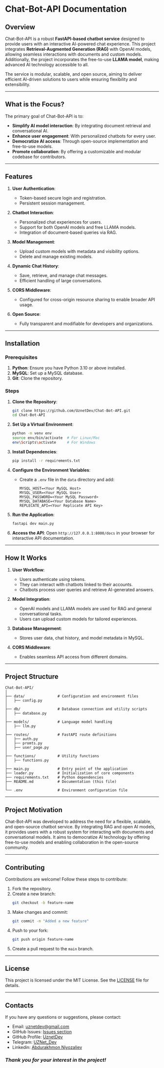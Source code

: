 # Chat-Bot-API Documentation

## Overview
Chat-Bot-API is a robust **FastAPI-based chatbot service** designed to provide users with an interactive AI-powered chat experience. This project integrates **Retrieval-Augmented Generation (RAG)** with OpenAI models, allowing seamless interactions with documents and custom models. Additionally, the project incorporates the free-to-use **LLAMA model**, making advanced AI technology accessible to all.

The service is modular, scalable, and open source, aiming to deliver efficient AI-driven solutions to users while ensuring flexibility and extensibility.

---

## What is the Focus?
The primary goal of Chat-Bot-API is to:
- **Simplify AI model interaction**: By integrating document retrieval and conversational AI.
- **Enhance user engagement**: With personalized chatbots for every user.
- **Democratize AI access**: Through open-source implementation and free-to-use models.
- **Promote collaboration**: By offering a customizable and modular codebase for contributors.

---

## Features
1. **User Authentication**:
   - Token-based secure login and registration.
   - Persistent session management.

2. **Chatbot Interaction**:
   - Personalized chat experiences for users.
   - Support for both OpenAI models and free LLAMA models.
   - Integration of document-based queries via RAG.

3. **Model Management**:
   - Upload custom models with metadata and visibility options.
   - Delete and manage existing models.

4. **Dynamic Chat History**:
   - Save, retrieve, and manage chat messages.
   - Efficient handling of large conversations.

5. **CORS Middleware**:
   - Configured for cross-origin resource sharing to enable broader API usage.

6. **Open Source**:
   - Fully transparent and modifiable for developers and organizations.

---

## Installation

### Prerequisites
1. **Python**: Ensure you have Python 3.10 or above installed.
2. **MySQL**: Set up a MySQL database.
3. **Git**: Clone the repository.

### Steps
1. **Clone the Repository**:
   ```bash
   git clone https://github.com/UznetDev/Chat-Bot-API.git
   cd Chat-Bot-API
   ```

2. **Set Up a Virtual Environment**:
   ```bash
   python -m venv env
   source env/bin/activate  # For Linux/Mac
   env\Scripts\activate     # For Windows
   ```

3. **Install Dependencies**:
   ```bash
   pip install -r requirements.txt
   ```

4. **Configure the Environment Variables**:
   - Create a `.env` file in the `data` directory and add:
     ```env
     MYSQL_HOST=<Your MySQL Host>
     MYSQL_USER=<Your MySQL User>
     MYSQL_PASSWORD=<Your MySQL Password>
     MYSQL_DATABASE=<Your Database Name>
     REPLECATE_API=<Your Replicate API Key>
     ```

5. **Run the Application**:
   ```bash
   fastapi dev main.py
   ```

6. **Access the API**:
   Open `http://127.0.0.1:8000/docs` in your browser for interactive API documentation.

---

## How It Works
1. **User Workflow**:
   - Users authenticate using tokens.
   - They can interact with chatbots linked to their accounts.
   - Chatbots process user queries and retrieve AI-generated answers.

2. **Model Integration**:
   - OpenAI models and LLAMA models are used for RAG and general conversational tasks.
   - Users can upload custom models for tailored experiences.

3. **Database Management**:
   - Stores user data, chat history, and model metadata in MySQL.

4. **CORS Middleware**:
   - Enables seamless API access from different domains.

---

## Project Structure
```
Chat-Bot-API/
│
├── data/               # Configuration and environment files
│   ├── config.py
│
├── db/                 # Database connection and utility scripts
│   ├── database.py
│
├── models/             # Language model handling
│   ├── llm.py
│
├── routes/             # FastAPI route definitions
│   ├── auth.py
│   ├── promts.py
│   ├── user_page.py
│
├── functions/          # Utility functions
│   ├── functions.py
│
├── main.py             # Entry point of the application
├── loader.py           # Initialization of core components
├── requirements.txt    # Python dependencies
├── README.md           # Documentation (this file)
│
└── .env                # Environment configuration file
```

---

## Project Motivation
Chat-Bot-API was developed to address the need for a flexible, scalable, and open-source chatbot service. By integrating RAG and open AI models, it provides users with a robust system for interacting with documents and conversational models. It aims to democratize AI technology by offering free-to-use models and enabling collaboration in the open-source community.

---

## Contributing
Contributions are welcome! Follow these steps to contribute:
1. Fork the repository.
2. Create a new branch:
   ```bash
   git checkout -b feature-name
   ```
3. Make changes and commit:
   ```bash
   git commit -m "Added a new feature"
   ```
4. Push to your fork:
   ```bash
   git push origin feature-name
   ```
5. Create a pull request to the `main` branch.

---

## License

This project is licensed under the MIT License. See the [LICENSE](LICENSE) file for details.

---

## Contacts

If you have any questions or suggestions, please contact:
- Email: uznetdev@gmail.com
- GitHub Issues: [Issues section](https://github.com/UznetDev/Diabetes-Prediction/issues)
- GitHub Profile: [UznetDev](https://github.com/UznetDev/)
- Telegram: [UZNet_Dev](https://t.me/UZNet_Dev)
- Linkedin: [Abdurakhmon Niyozaliev](https://www.linkedin.com/in/uznetdev/)


### <i>Thank you for your interest in the project!</i>
